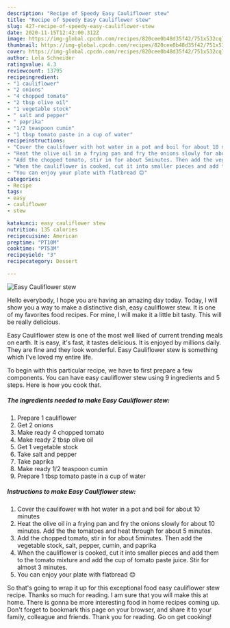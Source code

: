 ```yaml
---
description: "Recipe of Speedy Easy Cauliflower stew"
title: "Recipe of Speedy Easy Cauliflower stew"
slug: 427-recipe-of-speedy-easy-cauliflower-stew
date: 2020-11-15T12:42:00.312Z
image: https://img-global.cpcdn.com/recipes/820cee0b48d35f42/751x532cq70/easy-cauliflower-stew-recipe-main-photo.jpg
thumbnail: https://img-global.cpcdn.com/recipes/820cee0b48d35f42/751x532cq70/easy-cauliflower-stew-recipe-main-photo.jpg
cover: https://img-global.cpcdn.com/recipes/820cee0b48d35f42/751x532cq70/easy-cauliflower-stew-recipe-main-photo.jpg
author: Lela Schneider
ratingvalue: 4.3
reviewcount: 13795
recipeingredient:
- "1 cauliflower"
- "2 onions"
- "4 chopped tomato"
- "2 tbsp olive oil"
- "1 vegetable stock"
- " salt and pepper"
- " paprika"
- "1/2 teaspoon cumin"
- "1 tbsp tomato paste in a cup of water"
recipeinstructions:
- "Cover the caulifower with hot water in a pot and boil for about 10 minutes"
- "Heat the olive oil in a frying pan and fry the onions slowly for about 10 minutes. Add the the tomatoes and heat through for about 5 minutes."
- "Add the chopped tomato, stir in for about 5minutes. Then add the vegetable stock, salt, pepper, cumin, and paprika"
- "When the cauliflower is cooked, cut it into smaller pieces and add them to the tomato mixture and add the cup of tomato paste juice. Stir for almost 3 minutes."
- "You can enjoy your plate with flatbread 😊"
categories:
- Recipe
tags:
- easy
- cauliflower
- stew

katakunci: easy cauliflower stew 
nutrition: 135 calories
recipecuisine: American
preptime: "PT10M"
cooktime: "PT53M"
recipeyield: "3"
recipecategory: Dessert

---
```



![Easy Cauliflower stew](https://img-global.cpcdn.com/recipes/820cee0b48d35f42/751x532cq70/easy-cauliflower-stew-recipe-main-photo.jpg)

Hello everybody, I hope you are having an amazing day today. Today, I will show you a way to make a distinctive dish, easy cauliflower stew. It is one of my favorites food recipes. For mine, I will make it a little bit tasty. This will be really delicious.

Easy Cauliflower stew is one of the most well liked of current trending meals on earth. It is easy, it's fast, it tastes delicious. It is enjoyed by millions daily. They are fine and they look wonderful. Easy Cauliflower stew is something which I've loved my entire life.




To begin with this particular recipe, we have to first prepare a few components. You can have easy cauliflower stew using 9 ingredients and 5 steps. Here is how you cook that.

<!--inarticleads1-->

##### The ingredients needed to make Easy Cauliflower stew:

1. Prepare 1 cauliflower
1. Get 2 onions
1. Make ready 4 chopped tomato
1. Make ready 2 tbsp olive oil
1. Get 1 vegetable stock
1. Take  salt and pepper
1. Take  paprika
1. Make ready 1/2 teaspoon cumin
1. Prepare 1 tbsp tomato paste in a cup of water




<!--inarticleads2-->

##### Instructions to make Easy Cauliflower stew:

1. Cover the caulifower with hot water in a pot and boil for about 10 minutes
1. Heat the olive oil in a frying pan and fry the onions slowly for about 10 minutes. Add the the tomatoes and heat through for about 5 minutes.
1. Add the chopped tomato, stir in for about 5minutes. Then add the vegetable stock, salt, pepper, cumin, and paprika
1. When the cauliflower is cooked, cut it into smaller pieces and add them to the tomato mixture and add the cup of tomato paste juice. Stir for almost 3 minutes.
1. You can enjoy your plate with flatbread 😊




So that's going to wrap it up for this exceptional food easy cauliflower stew recipe. Thanks so much for reading. I am sure that you will make this at home. There is gonna be more interesting food in home recipes coming up. Don't forget to bookmark this page on your browser, and share it to your family, colleague and friends. Thank you for reading. Go on get cooking!
